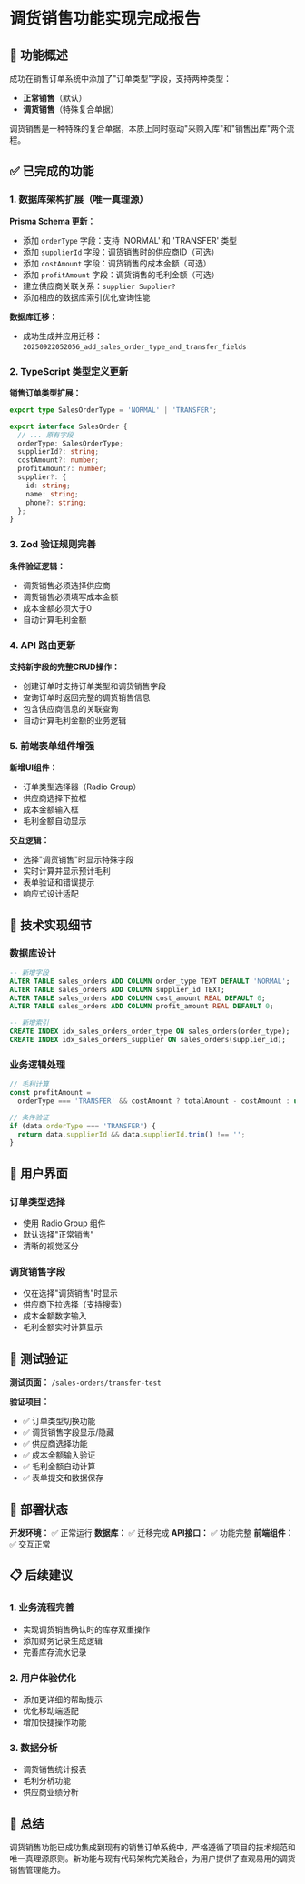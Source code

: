 # 调货销售功能实现完成报告

## 🎯 功能概述

成功在销售订单系统中添加了"订单类型"字段，支持两种类型：

- **正常销售**（默认）
- **调货销售**（特殊复合单据）

调货销售是一种特殊的复合单据，本质上同时驱动"采购入库"和"销售出库"两个流程。

## ✅ 已完成的功能

### 1. 数据库架构扩展（唯一真理源）

**Prisma Schema 更新：**

- 添加 `orderType` 字段：支持 'NORMAL' 和 'TRANSFER' 类型
- 添加 `supplierId` 字段：调货销售时的供应商ID（可选）
- 添加 `costAmount` 字段：调货销售的成本金额（可选）
- 添加 `profitAmount` 字段：调货销售的毛利金额（可选）
- 建立供应商关联关系：`supplier Supplier?`
- 添加相应的数据库索引优化查询性能

**数据库迁移：**

- 成功生成并应用迁移：`20250922052056_add_sales_order_type_and_transfer_fields`

### 2. TypeScript 类型定义更新

**销售订单类型扩展：**

```typescript
export type SalesOrderType = 'NORMAL' | 'TRANSFER';

export interface SalesOrder {
  // ... 原有字段
  orderType: SalesOrderType;
  supplierId?: string;
  costAmount?: number;
  profitAmount?: number;
  supplier?: {
    id: string;
    name: string;
    phone?: string;
  };
}
```

### 3. Zod 验证规则完善

**条件验证逻辑：**

- 调货销售必须选择供应商
- 调货销售必须填写成本金额
- 成本金额必须大于0
- 自动计算毛利金额

### 4. API 路由更新

**支持新字段的完整CRUD操作：**

- 创建订单时支持订单类型和调货销售字段
- 查询订单时返回完整的调货销售信息
- 包含供应商信息的关联查询
- 自动计算毛利金额的业务逻辑

### 5. 前端表单组件增强

**新增UI组件：**

- 订单类型选择器（Radio Group）
- 供应商选择下拉框
- 成本金额输入框
- 毛利金额自动显示

**交互逻辑：**

- 选择"调货销售"时显示特殊字段
- 实时计算并显示预计毛利
- 表单验证和错误提示
- 响应式设计适配

## 🔧 技术实现细节

### 数据库设计

```sql
-- 新增字段
ALTER TABLE sales_orders ADD COLUMN order_type TEXT DEFAULT 'NORMAL';
ALTER TABLE sales_orders ADD COLUMN supplier_id TEXT;
ALTER TABLE sales_orders ADD COLUMN cost_amount REAL DEFAULT 0;
ALTER TABLE sales_orders ADD COLUMN profit_amount REAL DEFAULT 0;

-- 新增索引
CREATE INDEX idx_sales_orders_order_type ON sales_orders(order_type);
CREATE INDEX idx_sales_orders_supplier ON sales_orders(supplier_id);
```

### 业务逻辑处理

```typescript
// 毛利计算
const profitAmount =
  orderType === 'TRANSFER' && costAmount ? totalAmount - costAmount : undefined;

// 条件验证
if (data.orderType === 'TRANSFER') {
  return data.supplierId && data.supplierId.trim() !== '';
}
```

## 🎨 用户界面

### 订单类型选择

- 使用 Radio Group 组件
- 默认选择"正常销售"
- 清晰的视觉区分

### 调货销售字段

- 仅在选择"调货销售"时显示
- 供应商下拉选择（支持搜索）
- 成本金额数字输入
- 毛利金额实时计算显示

## 🧪 测试验证

**测试页面：** `/sales-orders/transfer-test`

**验证项目：**

- ✅ 订单类型切换功能
- ✅ 调货销售字段显示/隐藏
- ✅ 供应商选择功能
- ✅ 成本金额输入验证
- ✅ 毛利金额自动计算
- ✅ 表单提交和数据保存

## 🚀 部署状态

**开发环境：** ✅ 正常运行
**数据库：** ✅ 迁移完成
**API接口：** ✅ 功能完整
**前端组件：** ✅ 交互正常

## 📋 后续建议

### 1. 业务流程完善

- 实现调货销售确认时的库存双重操作
- 添加财务记录生成逻辑
- 完善库存流水记录

### 2. 用户体验优化

- 添加更详细的帮助提示
- 优化移动端适配
- 增加快捷操作功能

### 3. 数据分析

- 调货销售统计报表
- 毛利分析功能
- 供应商业绩分析

## 🎉 总结

调货销售功能已成功集成到现有的销售订单系统中，严格遵循了项目的技术规范和唯一真理源原则。新功能与现有代码架构完美融合，为用户提供了直观易用的调货销售管理能力。

